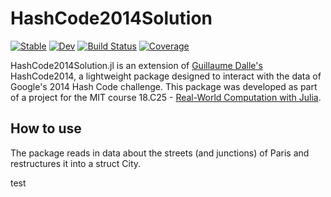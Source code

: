 # HashCode2014Solution

[![Stable](https://img.shields.io/badge/docs-stable-blue.svg)](https://timurUyu.github.io/HashCode2014Solution.jl/stable/)
[![Dev](https://img.shields.io/badge/docs-dev-blue.svg)](https://timurUyu.github.io/HashCode2014Solution.jl/dev/)
[![Build Status](https://github.com/timurUyu/HashCode2014Solution.jl/actions/workflows/CI.yml/badge.svg?branch=main)](https://github.com/timurUyu/HashCode2014Solution.jl/actions/workflows/CI.yml?query=branch%3Amain)
[![Coverage](https://codecov.io/gh/timurUyu/HashCode2014Solution.jl/branch/main/graph/badge.svg)](https://codecov.io/gh/timurUyu/HashCode2014Solution.jl)

HashCode2014Solution.jl is an extension of [Guillaume Dalle's](https://github.com/gdalle) HashCode2014, a lightweight package designed to interact with the data of Google's 2014 Hash Code challenge. This package was developed as part of a project for the MIT course 18.C25 - [Real-World Computation with Julia](https://github.com/mitmath/JuliaComputation).

## How to use

The package reads in data about the streets (and junctions) of Paris and restructures it into a struct City. 

  test

